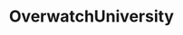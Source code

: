 ---
title: OverwatchUniversity
crosslinks:
- Competitiveoverwatch
- Overwatch
- youtubefactsbot
- OverwatchLFT
- youtubot
- OWConsole
- SymmetraMains
- OverwatchCirclejerk
- luciomains
- LucioRollouts
- repostuniversity
- u_imguralbumbot
- MouseReview
- buildapc
- SombraMains
- alotabot
- overwatch
- pcmasterrace
- MercyMains
- ZaryaMains
---